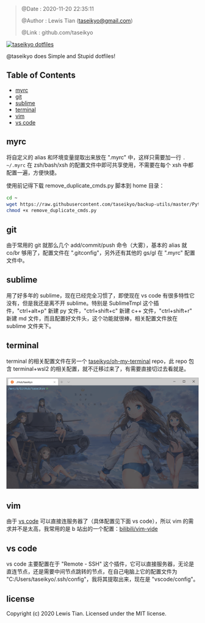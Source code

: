 > @Date    : 2020-11-20 22:35:11
>
> @Author  : Lewis Tian (taseikyo@gmail.com)
>
> @Link    : github.com/taseikyo

<a href="#readme"><img src="https://socialify.git.ci/taseikyo/dotfiles/image?description=1&forks=1&issues=1&language=1&owner=1&pattern=Floating%20Cogs&pulls=1&stargazers=1&theme=Light" alt="taseikyo dotfiles" title="taseikyo dotfiles"></a>

@taseikyo does Simple and Stupid dotfiles!

## Table of Contents

- [myrc](#myrc)
- [git](#git)
- [sublime](#sublime)
- [terminal](#terminal)
- [vim](#vim)
- [vs code](#vs-code)

## myrc

将自定义的 alias 和环境变量提取出来放在 ".myrc" 中，这样只需要加一行 `. ~/.myrc` 在 zsh/bash/xsh 的配置文件中即可共享使用，不需要在每个 xsh 中都配置一遍，方便快捷。

使用前记得下载 remove_duplicate_cmds.py 脚本到 home 目录：

```Bash
cd ~
wget https://raw.githubusercontent.com/taseikyo/backup-utils/master/Python/00E_remove_duplicate_history_cmds.py -O remove_duplicate_cmds.py
chmod +x remove_duplicate_cmds.py
```

## git

由于常用的 git 就那么几个 add/commit/push 命令（大雾），基本的 alias 就 co/br 够用了，配置文件在 ".gitconfig"，另外还有其他的 gs/gl 在 ".myrc" 配置文件中。

## sublime

用了好多年的 sublime，现在已经完全习惯了，即使现在 vs code 有很多特性它没有，但是我还是离不开 sublime。特别是 SublimeTmpl 这个插件，"ctrl+alt+p" 新建 py 文件，"ctrl+shift+c" 新建 c++ 文件，"ctrl+shift+r" 新建 md 文件，而且配置好文件头，这个功能就很棒，相关配置文件放在 sublime 文件夹下。

## terminal

terminal 的相关配置文件在另一个 [taseikyo/oh-my-terminal](https://github.com/taseikyo/oh-my-terminal) repo，此 repo 包含 terminal+wsl2 的相关配置，就不迁移过来了，有需要直接切过去看就是。

![](images/terminal.png)

## vim

由于 [vs code](https://code.visualstudio.com/) 可以直接连服务器了（具体配置见下面 vs code），所以 vim 的需求并不是太高，我常用的是 b 站出的一个配置：[bilibili/vim-vide](https://github.com/bilibili/vim-vide)

## vs code

vs code 主要配置在于 "Remote - SSH" 这个插件，它可以直接服务器，无论是直连节点，还是需要中间节点跳转的节点，在自己电脑上它的配置文件为 "C:/Users/taseikyo/.ssh/config"，我将其提取出来，现在是 "vscode/config"。

## license

Copyright (c) 2020 Lewis Tian. Licensed under the MIT license.
